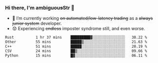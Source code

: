 ### Hi there, I'm ambiguou~~s~~Str 👋

<!--
**ambiguoustexture/ambiguoustexture** is a ✨ _special_ ✨ repository because its `README.md` (this file) appears on your GitHub profile.

Here are some ideas to get you started:
-->
- 🔭 I’m currently working ~~on automated/low-latency trading~~ as a ~~always junior system~~ developer.
- :worried: Experiencing ~~endless~~ imposter syndrome still, and even worse.

<!--START_SECTION:waka-->

```txt
Rust          1 hr 37 mins    █████████▓░░░░░░░░░░░░░░░   38.22 %
Other         55 mins         █████▒░░░░░░░░░░░░░░░░░░░   21.63 %
C++           51 mins         █████░░░░░░░░░░░░░░░░░░░░   20.19 %
CSV           24 mins         ██▒░░░░░░░░░░░░░░░░░░░░░░   09.66 %
Python        15 mins         █▓░░░░░░░░░░░░░░░░░░░░░░░   06.11 %
```

<!--END_SECTION:waka-->

